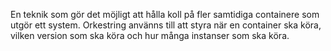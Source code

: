 En teknik som gör det möjligt att hålla koll på fler samtidiga containere som utgör ett system. Orkestring använns till att styra när en container ska köra, vilken version som ska köra och hur många instanser som ska köra.